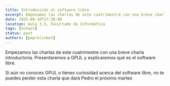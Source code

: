 ```yaml
---
title: Introducción al software libre
excerpt: Empezamos las charlas de este cuatrimestre con una breve charla introductoria. Presentaremos a GPUL y explicaremos qué es el software libre.
date: 2025-09-16T17:30:00
location: Aula 3.5, Facultade de Informática
tags: [School]
status: past
authors: [peprolinbot]
---
```


Empezamos las charlas de este cuatrimestre con una breve charla introductoria. Presentaremos a GPUL y explicaremos qué es el software libre.

Si aún no conoces GPUL o tienes curiosidad acerca del software libre, no te puedes perder esta charla que dará Pedro el próximo martes
